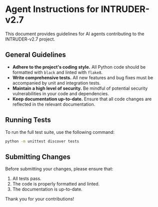 # Agent Instructions for INTRUDER-v2.7

This document provides guidelines for AI agents contributing to the INTRUDER-v2.7 project.

## General Guidelines

*   **Adhere to the project's coding style.** All Python code should be formatted with `black` and linted with `flake8`.
*   **Write comprehensive tests.** All new features and bug fixes must be accompanied by unit and integration tests.
*   **Maintain a high level of security.** Be mindful of potential security vulnerabilities in your code and dependencies.
*   **Keep documentation up-to-date.** Ensure that all code changes are reflected in the relevant documentation.

## Running Tests

To run the full test suite, use the following command:

```bash
python -m unittest discover tests
```

## Submitting Changes

Before submitting your changes, please ensure that:

1.  All tests pass.
2.  The code is properly formatted and linted.
3.  The documentation is up-to-date.

Thank you for your contributions!
